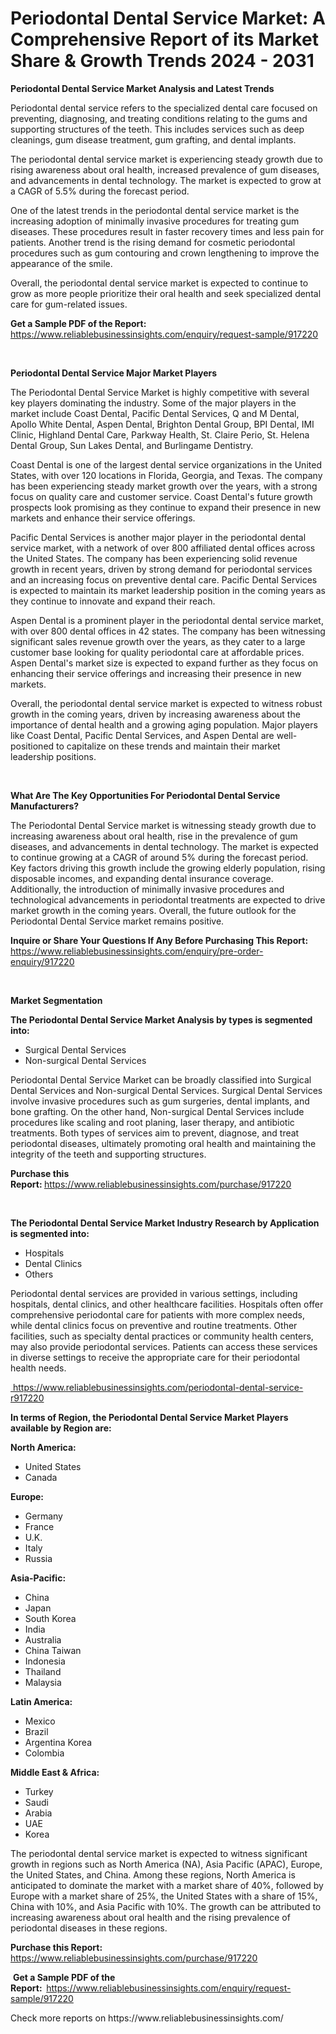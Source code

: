 <p><h1>Periodontal Dental Service Market: A Comprehensive Report of its Market Share & Growth Trends 2024 - 2031</h1></p><p><strong>Periodontal Dental Service Market Analysis and Latest Trends</strong></p>
<p><p>Periodontal dental service refers to the specialized dental care focused on preventing, diagnosing, and treating conditions relating to the gums and supporting structures of the teeth. This includes services such as deep cleanings, gum disease treatment, gum grafting, and dental implants.</p><p>The periodontal dental service market is experiencing steady growth due to rising awareness about oral health, increased prevalence of gum diseases, and advancements in dental technology. The market is expected to grow at a CAGR of 5.5% during the forecast period.</p><p>One of the latest trends in the periodontal dental service market is the increasing adoption of minimally invasive procedures for treating gum diseases. These procedures result in faster recovery times and less pain for patients. Another trend is the rising demand for cosmetic periodontal procedures such as gum contouring and crown lengthening to improve the appearance of the smile.</p><p>Overall, the periodontal dental service market is expected to continue to grow as more people prioritize their oral health and seek specialized dental care for gum-related issues.</p></p>
<p><strong>Get a Sample PDF of the Report:&nbsp;</strong> <a href="https://www.reliablebusinessinsights.com/enquiry/request-sample/917220">https://www.reliablebusinessinsights.com/enquiry/request-sample/917220</a></p>
<p>&nbsp;</p>
<p><strong>Periodontal Dental Service Major Market Players</strong></p>
<p><p>The Periodontal Dental Service Market is highly competitive with several key players dominating the industry. Some of the major players in the market include Coast Dental, Pacific Dental Services, Q and M Dental, Apollo White Dental, Aspen Dental, Brighton Dental Group, BPI Dental, IMI Clinic, Highland Dental Care, Parkway Health, St. Claire Perio, St. Helena Dental Group, Sun Lakes Dental, and Burlingame Dentistry.</p><p>Coast Dental is one of the largest dental service organizations in the United States, with over 120 locations in Florida, Georgia, and Texas. The company has been experiencing steady market growth over the years, with a strong focus on quality care and customer service. Coast Dental's future growth prospects look promising as they continue to expand their presence in new markets and enhance their service offerings.</p><p>Pacific Dental Services is another major player in the periodontal dental service market, with a network of over 800 affiliated dental offices across the United States. The company has been experiencing solid revenue growth in recent years, driven by strong demand for periodontal services and an increasing focus on preventive dental care. Pacific Dental Services is expected to maintain its market leadership position in the coming years as they continue to innovate and expand their reach.</p><p>Aspen Dental is a prominent player in the periodontal dental service market, with over 800 dental offices in 42 states. The company has been witnessing significant sales revenue growth over the years, as they cater to a large customer base looking for quality periodontal care at affordable prices. Aspen Dental's market size is expected to expand further as they focus on enhancing their service offerings and increasing their presence in new markets.</p><p>Overall, the periodontal dental service market is expected to witness robust growth in the coming years, driven by increasing awareness about the importance of dental health and a growing aging population. Major players like Coast Dental, Pacific Dental Services, and Aspen Dental are well-positioned to capitalize on these trends and maintain their market leadership positions.</p></p>
<p>&nbsp;</p>
<p><strong>What Are The Key Opportunities For Periodontal Dental Service Manufacturers?</strong></p>
<p><p>The Periodontal Dental Service market is witnessing steady growth due to increasing awareness about oral health, rise in the prevalence of gum diseases, and advancements in dental technology. The market is expected to continue growing at a CAGR of around 5% during the forecast period. Key factors driving this growth include the growing elderly population, rising disposable incomes, and expanding dental insurance coverage. Additionally, the introduction of minimally invasive procedures and technological advancements in periodontal treatments are expected to drive market growth in the coming years. Overall, the future outlook for the Periodontal Dental Service market remains positive.</p></p>
<p><strong>Inquire or Share Your Questions If Any Before Purchasing This Report:</strong> <a href="https://www.reliablebusinessinsights.com/enquiry/pre-order-enquiry/917220">https://www.reliablebusinessinsights.com/enquiry/pre-order-enquiry/917220</a></p>
<p>&nbsp;</p>
<p><strong>Market Segmentation</strong></p>
<p><strong>The Periodontal Dental Service Market Analysis by types is segmented into:</strong></p>
<p><ul><li>Surgical Dental Services</li><li>Non-surgical Dental Services</li></ul></p>
<p><p>Periodontal Dental Service Market can be broadly classified into Surgical Dental Services and Non-surgical Dental Services. Surgical Dental Services involve invasive procedures such as gum surgeries, dental implants, and bone grafting. On the other hand, Non-surgical Dental Services include procedures like scaling and root planing, laser therapy, and antibiotic treatments. Both types of services aim to prevent, diagnose, and treat periodontal diseases, ultimately promoting oral health and maintaining the integrity of the teeth and supporting structures.</p></p>
<p><strong>Purchase this Report:&nbsp;</strong><a href="https://www.reliablebusinessinsights.com/purchase/917220">https://www.reliablebusinessinsights.com/purchase/917220</a></p>
<p>&nbsp;</p>
<p><strong>The Periodontal Dental Service Market Industry Research by Application is segmented into:</strong></p>
<p><ul><li>Hospitals</li><li>Dental Clinics</li><li>Others</li></ul></p>
<p><p>Periodontal dental services are provided in various settings, including hospitals, dental clinics, and other healthcare facilities. Hospitals often offer comprehensive periodontal care for patients with more complex needs, while dental clinics focus on preventive and routine treatments. Other facilities, such as specialty dental practices or community health centers, may also provide periodontal services. Patients can access these services in diverse settings to receive the appropriate care for their periodontal health needs.</p></p>
<p><a href="https://www.reliablebusinessinsights.com/periodontal-dental-service-r917220">&nbsp;https://www.reliablebusinessinsights.com/periodontal-dental-service-r917220</a></p>
<p><strong>In terms of Region, the Periodontal Dental Service Market Players available by Region are:</strong></p>
<p>
    <p> <strong> North America: </strong>
        <ul>
            <li>United States</li>
            <li>Canada</li>
        </ul>
        </p> 
    <p> <strong> Europe: </strong>
        <ul>
            <li>Germany</li>
            <li>France</li>
            <li>U.K.</li>
            <li>Italy</li>
            <li>Russia</li>
        </ul>
        </p> 
    <p> <strong> Asia-Pacific: </strong>
        <ul>
            <li>China</li>
            <li>Japan</li>
            <li>South Korea</li>
            <li>India</li>
            <li>Australia</li>
            <li>China Taiwan</li>
            <li>Indonesia</li>
            <li>Thailand</li>
            <li>Malaysia</li>
        </ul>
        </p> 
    <p> <strong> Latin America: </strong>
        <ul>
            <li>Mexico</li>
            <li>Brazil</li>
            <li>Argentina Korea</li>
            <li>Colombia</li>
        </ul>
        </p> 
    <p> <strong> Middle East & Africa: </strong>
        <ul>
            <li>Turkey</li>
            <li>Saudi</li>
            <li>Arabia</li>
            <li>UAE</li>
            <li>Korea</li>
        </ul>
    </p>
    </p>
<p><p>The periodontal dental service market is expected to witness significant growth in regions such as North America (NA), Asia Pacific (APAC), Europe, the United States, and China. Among these regions, North America is anticipated to dominate the market with a market share of 40%, followed by Europe with a market share of 25%, the United States with a share of 15%, China with 10%, and Asia Pacific with 10%. The growth can be attributed to increasing awareness about oral health and the rising prevalence of periodontal diseases in these regions.</p></p>
<p><strong>Purchase this Report: </strong><a href="https://www.reliablebusinessinsights.com/purchase/917220">https://www.reliablebusinessinsights.com/purchase/917220</a></p>
<p>&nbsp;<strong>Get a Sample PDF of the Report:&nbsp;&nbsp;</strong><a href="https://www.reliablebusinessinsights.com/enquiry/request-sample/917220">https://www.reliablebusinessinsights.com/enquiry/request-sample/917220</a></p>
<p><strong></strong></p>
<p>Check more reports on https://www.reliablebusinessinsights.com/</p>